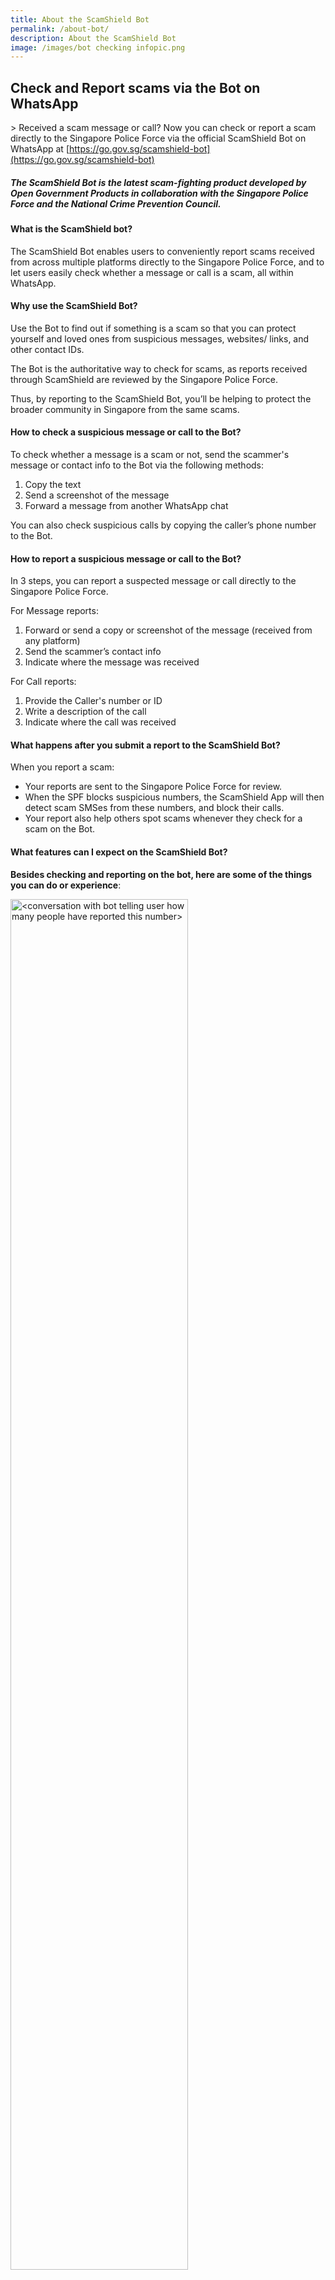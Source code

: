 ```yaml
---
title: About the ScamShield Bot
permalink: /about-bot/
description: About the ScamShield Bot
image: /images/bot checking infopic.png
---
```

## Check and Report scams via the Bot on WhatsApp

&gt; Received a scam message or call? Now you can check or report a scam directly to the Singapore Police Force via the official ScamShield Bot on WhatsApp at [https://go.gov.sg/scamshield-bot](https://go.gov.sg/scamshield-bot)

##### The ScamShield Bot is the latest scam-fighting product developed by Open Government Products in collaboration with the Singapore Police Force and the National Crime Prevention Council.

#### What is the ScamShield bot?

The ScamShield Bot enables users to conveniently report scams received from across multiple platforms directly to the Singapore Police Force, and to let users easily check whether a message or call is a scam, all within WhatsApp.

#### Why use the ScamShield Bot?

Use the Bot to find out if something is a scam so that you can protect yourself and loved ones from suspicious messages, websites/ links, and other contact IDs.&nbsp;

The Bot is the authoritative way to check for scams, as reports received through ScamShield are reviewed by the Singapore Police Force.&nbsp;

Thus, by reporting to the ScamShield Bot, you’ll be helping to protect the broader community in Singapore from the same scams.

#### How to check a suspicious message or call to the Bot?

To check whether a message is a scam or not, send the scammer's message or contact info to the Bot via the following methods:

1.  Copy the text 
2.  Send a screenshot of the message
3.  Forward a message from another WhatsApp chat

You can also check suspicious calls by copying the caller’s phone number to the Bot.

#### How to report a suspicious message or call to the Bot?

In 3 steps, you can report a suspected message or call directly to the Singapore Police Force.&nbsp;

For Message reports:
1. Forward or send a copy or screenshot of the message (received from any platform)
2. Send the scammer’s contact info
3. Indicate where the message was received
 
 For Call reports:
 1. Provide the Caller's number or ID 
 2. Write a description of the call
 3. Indicate where the call was received

#### What happens after you submit a report to the ScamShield Bot?

When you report a scam:

*   Your reports are sent to the Singapore Police Force for review.
*   When the SPF blocks suspicious numbers, the ScamShield App will then detect scam SMSes from these numbers, and block their calls.
*   Your report also help others spot scams whenever they check for a scam on the Bot.

#### What features can I expect on the ScamShield Bot?

**Besides checking and reporting on the bot, here are some of the things you can do or experience**:

<img style="width:75%" alt="<conversation with bot telling user how many people have reported this number>" src="/images/crowdsourced%20checking.png">

*   **Crowdsourced Information**: When checking whether something is a scam, for messages or calls that have previously been reported, the ScamShield Bot can tell you how many others have also reported a similar message or contact. 


<img style="width:75%" alt="<conversation with bot telling user if message and links are suspicious>" src="/images/ml%20classifier.png">

*   **Machine Learning Classifier**: For certain checked messages, the ScamShield Bot will use a machine learning classifier to determine whether the message content has been used by scammers before or whether the message contains URL links that likely lead to a scam website.


<img style="width:75%" alt="<user forwards a message to the bot>" src="/images/forwarding.png">

*   **Forward messages**: For scam messages received on WhatsApp, you can simply forward the suspicious message from another chat in WhatsApp directly to the ScamShield Bot, and the forwarded message can be immediately checked or reported to the SPF.


<img style="width:75%" alt="<user sends the bot a screenshot of a message scammer sent them>" src="/images/4%20screenshot.png">

*   **Send screenshots**: You can screenshot messages and send them to the ScamShield Bot. The Bot uses Optical Character Recognition (OCR) technology to convert the screenshot from a picture to a text. This provides you another way to send messages to the Bot beyond copying or forwarding methods.


<img style="width:75%" alt="<conversation with bot telling user how many people have reported this number>" src="/images/crowdsourced%20checking.png">

*   **See my stats**: You are able to see the impact that you've made by reporting on the ScamShield Bot. By clicking on ‘See my stats’ or typing out ‘stats’ to the Bot, you can find out how many reports you've submitted, how many times your reports have helped others check if something is a scam, and how many numbers/contacts/links etc. have been confirmed a scam as a result of your reports.


<img style="width:75%" alt="<conversation with bot telling user how many people have reported this number>" src="/images/crowdsourced%20checking.png">


*   **Getting help**: If you are ever confused or lost, simply type out ‘help’ into the bot and a list of commands will be displayed to help you navigate directly to different features.